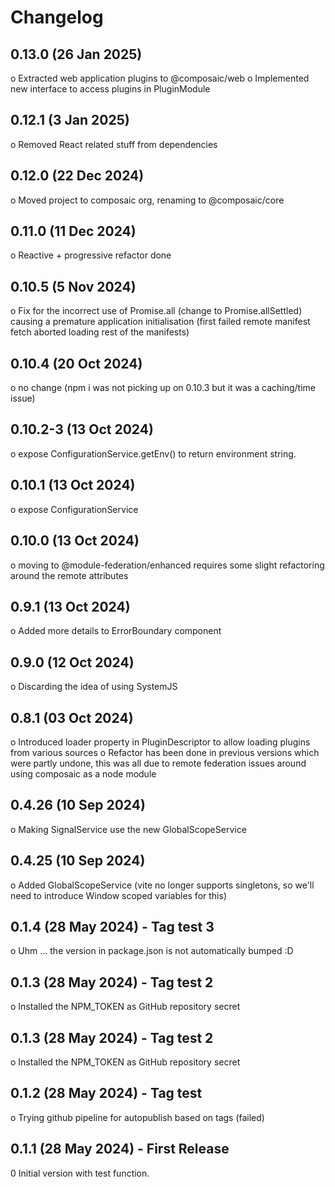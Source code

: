 # Changelog

## 0.13.0 (26 Jan 2025)

o Extracted web application plugins to @composaic/web
o Implemented new interface to access plugins in PluginModule

## 0.12.1 (3 Jan 2025)

o Removed React related stuff from dependencies

## 0.12.0 (22 Dec 2024)

o Moved project to composaic org, renaming to @composaic/core

## 0.11.0 (11 Dec 2024)

o Reactive + progressive refactor done

## 0.10.5 (5 Nov 2024)

o Fix for the incorrect use of Promise.all (change to Promise.allSettled) causing a premature application initialisation
(first failed remote manifest fetch aborted loading rest of the manifests)

## 0.10.4 (20 Oct 2024)

o no change (npm i was not picking up on 0.10.3 but it was a caching/time issue)

## 0.10.2-3 (13 Oct 2024)

o expose ConfigurationService.getEnv() to return environment string.

## 0.10.1 (13 Oct 2024)

o expose ConfigurationService

## 0.10.0 (13 Oct 2024)

o moving to @module-federation/enhanced requires some slight refactoring around the remote attributes

## 0.9.1 (13 Oct 2024)

o Added more details to ErrorBoundary component

## 0.9.0 (12 Oct 2024)

o Discarding the idea of using SystemJS

## 0.8.1 (03 Oct 2024)

o Introduced loader property in PluginDescriptor to allow loading plugins from
various sources
o Refactor has been done in previous versions which were partly undone, this was all
due to remote federation issues around using composaic as a node module

## 0.4.26 (10 Sep 2024)

o Making SignalService use the new GlobalScopeService

## 0.4.25 (10 Sep 2024)

o Added GlobalScopeService (vite no longer supports singletons, so we'll need to introduce Window scoped variables for this)

## 0.1.4 (28 May 2024) - Tag test 3

o Uhm ... the version in package.json is not automatically bumped :D

## 0.1.3 (28 May 2024) - Tag test 2

o Installed the NPM_TOKEN as GitHub repository secret

## 0.1.3 (28 May 2024) - Tag test 2

o Installed the NPM_TOKEN as GitHub repository secret

## 0.1.2 (28 May 2024) - Tag test

o Trying github pipeline for autopublish based on tags (failed)

## 0.1.1 (28 May 2024) - First Release

0 Initial version with test function.
